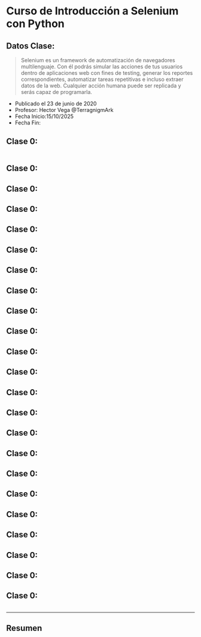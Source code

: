 # Curso de Introducción a Selenium con Python

## Datos Clase: 

> Selenium es un framework de automatización de navegadores multilenguaje. Con él podrás simular las acciones de tus usuarios dentro de aplicaciones web con fines de testing, generar los reportes correspondientes, automatizar tareas repetitivas e incluso extraer datos de la web. Cualquier acción humana puede ser replicada y serás capaz de programarla.

- Publicado el 23 de junio de 2020
- Profesor: Hector Vega @TerragnigmArk 
- Fecha Inicio:15/10/2025 
- Fecha Fin: 

## Clase  0:

```Python

```
## Clase  0:

## Clase  0:
## Clase  0:
## Clase  0:
## Clase  0:
## Clase  0:
## Clase  0:
## Clase  0:
## Clase  0:
## Clase  0:
## Clase  0:
## Clase  0:
## Clase  0:
## Clase  0:
## Clase  0:
## Clase  0:
## Clase  0:
## Clase  0:
## Clase  0:
## Clase  0:
## Clase  0:
## Clase  0:



```Python

```


---
## **Resumen** 